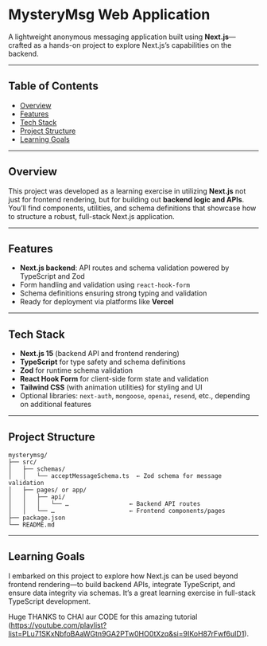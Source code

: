 # MysteryMsg Web Application

A lightweight anonymous messaging application built using **Next.js**—crafted as a hands-on project to explore Next.js’s capabilities on the backend.

---

## Table of Contents

- [Overview](#overview)  
- [Features](#features)  
- [Tech Stack](#tech-stack)   
- [Project Structure](#project-structure)
- [Learning Goals](#learning-goals)

---

## Overview

This project was developed as a learning exercise in utilizing **Next.js** not just for frontend rendering, but for building out **backend logic and APIs**. You’ll find components, utilities, and schema definitions that showcase how to structure a robust, full-stack Next.js application.

---

## Features

-  **Next.js backend**: API routes and schema validation powered by TypeScript and Zod  
-  Form handling and validation using `react-hook-form`  
-  Schema definitions ensuring strong typing and validation  
-  Ready for deployment via platforms like **Vercel**

---

## Tech Stack

- **Next.js 15** (backend API and frontend rendering)  
- **TypeScript** for type safety and schema definitions  
- **Zod** for runtime schema validation  
- **React Hook Form** for client-side form state and validation  
- **Tailwind CSS** (with animation utilities) for styling and UI  
- Optional libraries: `next-auth`, `mongoose`, `openai`, `resend`, etc., depending on additional features  

---

## Project Structure

```
mysterymsg/
├── src/
│   ├── schemas/
│   │   └── acceptMessageSchema.ts  ← Zod schema for message validation
│   ├── pages/ or app/
│   │   ├── api/
│   │   │   └── …                 ← Backend API routes
│   │   └── …                     ← Frontend components/pages
├── package.json
└── README.md
```

---

## Learning Goals

I embarked on this project to explore how Next.js can be used beyond frontend rendering—to build backend APIs, integrate TypeScript, and ensure data integrity via schemas. It’s a great learning exercise in full-stack TypeScript development.

Huge THANKS to CHAI aur CODE for this amazing tutorial (https://youtube.com/playlist?list=PLu71SKxNbfoBAaWGtn9GA2PTw0HO0tXzq&si=9IKoH87rFwf6uID1).